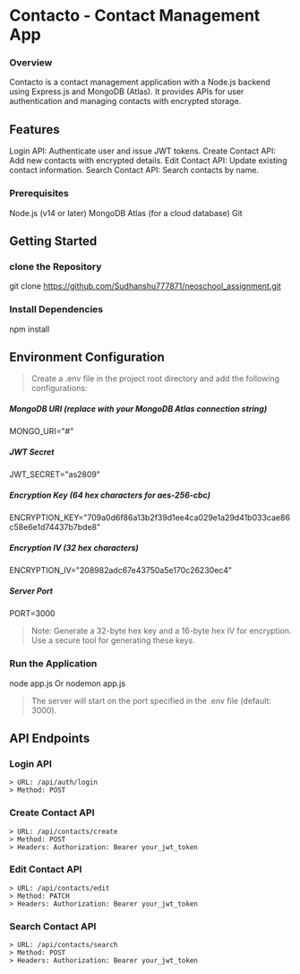 # Contacto - Contact Management App
### Overview
Contacto is a contact management application with a Node.js backend using Express.js and MongoDB (Atlas). It provides APIs for user authentication and managing contacts with encrypted storage.

## Features
Login API: Authenticate user and issue JWT tokens.
Create Contact API: Add new contacts with encrypted details.
Edit Contact API: Update existing contact information.
Search Contact API: Search contacts by name.

### Prerequisites
Node.js (v14 or later)
MongoDB Atlas (for a cloud database)
Git

## Getting Started
### clone the Repository
git clone https://github.com/Sudhanshu777871/neoschool_assignment.git

### Install Dependencies
npm install

## Environment Configuration
> Create a .env file in the project root directory and add the following configurations:
##### MongoDB URI (replace with your MongoDB Atlas connection string)
MONGO_URI="#"

##### JWT Secret
JWT_SECRET="as2809"

##### Encryption Key (64 hex characters for aes-256-cbc)
ENCRYPTION_KEY="709a0d6f86a13b2f39d1ee4ca029e1a29d41b033cae86c58e6e1d74437b7bde8"

##### Encryption IV (32 hex characters)
ENCRYPTION_IV="208982adc67e43750a5e170c26230ec4"

##### Server Port
PORT=3000
> Note: Generate a 32-byte hex key and a 16-byte hex IV for encryption. Use a secure tool for generating these keys.

### Run the Application
node app.js Or nodemon app.js

> The server will start on the port specified in the .env file (default: 3000).

## API Endpoints

###  Login API
```
> URL: /api/auth/login
> Method: POST
```

### Create Contact API
```
> URL: /api/contacts/create
> Method: POST
> Headers: Authorization: Bearer your_jwt_token
```

### Edit Contact API
```
> URL: /api/contacts/edit
> Method: PATCH
> Headers: Authorization: Bearer your_jwt_token
```

### Search Contact API
```
> URL: /api/contacts/search
> Method: POST
> Headers: Authorization: Bearer your_jwt_token
```
